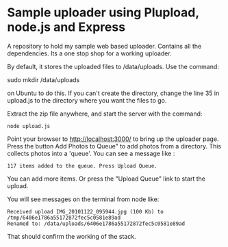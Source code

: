 # Sample uploader using Plupload, node.js and Express

A repository to hold my sample web based uploader. Contains all the dependencies. Its a one stop shop for a working uploader.

By default, it stores the uploaded files to /data/uploads. Use the command:

   sudo mkdir /data/uploads

on Ubuntu to do this. If you can't create the directory, change the line 35 in upload.js to the directory where you want the files to go. 

Extract the zip file anywhere, and start the server with the command:

    node upload.js

Point your browser to [http://localhost:3000/](http://localhost:3000/) to bring up the uploader page. Press the button 
Add Photos to Queue" to add photos from a directory. This collects photos into a 'queue'. You can see a message like :

    117 items added to the queue. Press Upload Queue.

You can add more items. Or press the "Upload Queue" link to start the upload.

You will see messages on the terminal from node like:

    Received upload IMG_20101122_095944.jpg (100 Kb) to /tmp/6406e1786a55172872fec5c0581e89ad
    Renamed to: /data/uploads/6406e1786a55172872fec5c0581e89ad

That should confirm the working of the stack.
